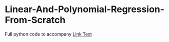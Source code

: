 # Linear-And-Polynomial-Regression-From-Scratch

Full python code to accompany [Link Text](https://medium.com/swlh/implementing-linear-and-polynomial-regression-from-scratch-f1e3d422e6b4)
